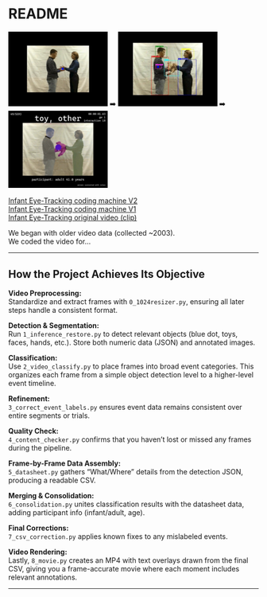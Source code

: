 # README

<p>
  <img src="media/infant_eye-tracking_v0.jpg" width="200" /> ➡️
  <img src="media/infant_eye-tracking_v1.jpg" width="200" /> ➡️
  <img src="media/infant_eye-tracking_v2.jpg" width="200" />
</p>

[Infant Eye-Tracking coding machine V2](https://www.youtube.com/watch?v=M90Rbu8EGZc)  
[Infant Eye-Tracking coding machine V1](https://www.youtube.com/watch?v=IVCymlJNT1A)  
[Infant Eye-Tracking original video (clip)](https://www.youtube.com/watch?v=45lbqvLpGYQ)

We began with older video data (collected ~2003).  
We coded the video for...

---

## How the Project Achieves Its Objective

**Video Preprocessing:**  
Standardize and extract frames with `0_1024resizer.py`, ensuring all later steps handle a consistent format.

**Detection & Segmentation:**  
Run `1_inference_restore.py` to detect relevant objects (blue dot, toys, faces, hands, etc.). Store both numeric data (JSON) and annotated images.

**Classification:**  
Use `2_video_classify.py` to place frames into broad event categories. This organizes each frame from a simple object detection level to a higher-level event timeline.

**Refinement:**  
`3_correct_event_labels.py` ensures event data remains consistent over entire segments or trials.

**Quality Check:**  
`4_content_checker.py` confirms that you haven’t lost or missed any frames during the pipeline.

**Frame-by-Frame Data Assembly:**  
`5_datasheet.py` gathers “What/Where” details from the detection JSON, producing a readable CSV.

**Merging & Consolidation:**  
`6_consolidation.py` unites classification results with the datasheet data, adding participant info (infant/adult, age).

**Final Corrections:**  
`7_csv_correction.py` applies known fixes to any mislabeled events.

**Video Rendering:**  
Lastly, `8_movie.py` creates an MP4 with text overlays drawn from the final CSV, giving you a frame-accurate movie where each moment includes relevant annotations.

---

[Language and Cognitive Lab]: https://www.tc.columbia.edu/lcl/  
[GitHub Repository]: https://github.com/yurigushiken/google-shared-drive-exporter
